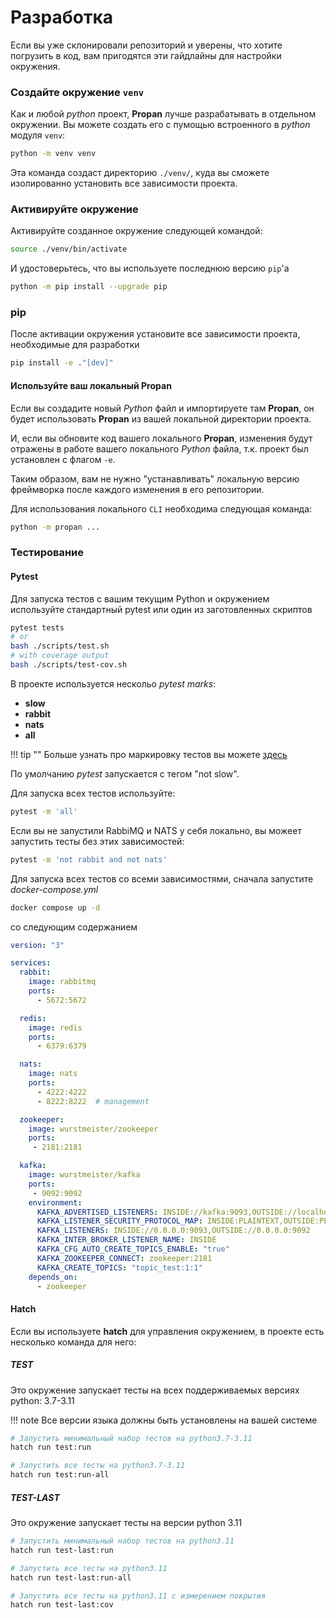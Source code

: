 # Разработка

Если вы уже склонировали репозиторий и уверены, что хотите погрузить в код, вам пригодятся эти гайдлайны для настройки окружения.

### Создайте окружение `venv`

Как и любой *python* проект, **Propan** лучше разрабатывать в отдельном окружении.
Вы можете создать его с пумощью встроенного в *python* модуля `venv`:

```bash
python -m venv venv
```

Эта команда создаст директорию `./venv/`, куда вы сможете изолированно установить все зависимости проекта.

### Активируйте окружение

Активируйте созданное окружение следующей командой:

```bash
source ./venv/bin/activate
```

И удостоверьтесь, что вы используете последнюю версию `pip`'а

```bash
python -m pip install --upgrade pip
```

### pip

После активации окружения установите все зависимости проекта, необходимые для разработки

```bash
pip install -e ."[dev]"
```

#### Используйте ваш локальный Propan

Если вы создадите новый *Python* файл и импортируете там **Propan**, он будет использовать **Propan** из вашей локальной директории проекта.

И, если вы обновите код вашего локального **Propan**, изменения будут отражены в работе вашего локального *Python* файла, т.к. проект был установлен с флагом `-e`.

Таким образом, вам не нужно "устанавливать" локальную версию фреймворка после каждого изменения в его репозитории.

Для использования локального `CLI` необходима следующая команда:

```bash
python -m propan ...
```

### Тестирование

#### Pytest

Для запуска тестов с вашим текущим Python и окружением используйте стандартный pytest или один из заготовленных скриптов

```bash
pytest tests
# or
bash ./scripts/test.sh
# with coverage output
bash ./scripts/test-cov.sh
```

В проекте используется нескольо *pytest marks*:

* **slow**
* **rabbit**
* **nats**
* **all**

!!! tip ""
    Больше узнать про маркировку тестов вы можете [здесь](https://docs.pytest.org/en/7.1.x/example/markers.html)

По умолчанию *pytest* запускается с тегом "not slow".

Для запуска всех тестов используйте:

```bash
pytest -m 'all'
```

Если вы не запустили RabbiMQ и NATS у себя локально, вы можеет запустить тесты без этих зависимостей:

```bash
pytest -m 'not rabbit and not nats'
```

Для запуска всех тестов со всеми зависимостями, сначала запустите *docker-compose.yml*

```bash
docker compose up -d
```

со следующим содержанием

```yaml
version: "3"

services:
  rabbit:
    image: rabbitmq
    ports:
      - 5672:5672

  redis:
    image: redis
    ports:
      - 6379:6379

  nats:
    image: nats
    ports:
      - 4222:4222
      - 8222:8222  # management

  zookeeper:
    image: wurstmeister/zookeeper
    ports:
     - 2181:2181

  kafka:
    image: wurstmeister/kafka
    ports:
     - 9092:9092
    environment:
      KAFKA_ADVERTISED_LISTENERS: INSIDE://kafka:9093,OUTSIDE://localhost:9092
      KAFKA_LISTENER_SECURITY_PROTOCOL_MAP: INSIDE:PLAINTEXT,OUTSIDE:PLAINTEXT
      KAFKA_LISTENERS: INSIDE://0.0.0.0:9093,OUTSIDE://0.0.0.0:9092
      KAFKA_INTER_BROKER_LISTENER_NAME: INSIDE
      KAFKA_CFG_AUTO_CREATE_TOPICS_ENABLE: "true"
      KAFKA_ZOOKEEPER_CONNECT: zookeeper:2181
      KAFKA_CREATE_TOPICS: "topic_test:1:1"
    depends_on:
      - zookeeper
```

#### Hatch

Если вы используете **hatch** для управления окружением, в проекте есть несколько команда для него:

##### **TEST**

Это окружение запускает тесты на всех поддерживаемых версиях python: 3.7-3.11

!!! note
    Все версии языка должны быть установлены на вашей системе

```bash
# Запустить минимальный набор тестов на python3.7-3.11
hatch run test:run

# Запустить все тесты на python3.7-3.11
hatch run test:run-all
```

##### **TEST-LAST**

Это окружение запускает тесты на версии python 3.11

```bash
# Запустить минимальный набор тестов на python3.11
hatch run test-last:run

# Запустить все тесты на python3.11
hatch run test-last:run-all

# Запустить все тесты на python3.11 с измерением покрытия
hatch run test-last:cov
```
